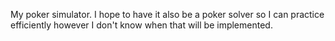 My poker simulator. I hope to have it also be a poker solver so I can practice efficiently however I don't know when that will be implemented.
